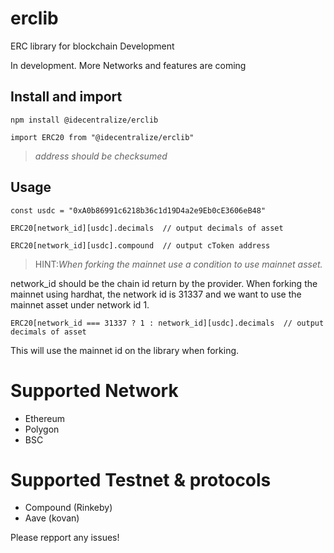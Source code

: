 # erclib
ERC library for blockchain Development

In development. More Networks and features are coming

## Install and import

```npm install @idecentralize/erclib```

```import ERC20 from "@idecentralize/erclib"```

> *address should be checksumed*

## Usage

```const usdc = "0xA0b86991c6218b36c1d19D4a2e9Eb0cE3606eB48"```

```ERC20[network_id][usdc].decimals  // output decimals of asset```

```ERC20[network_id][usdc].compound  // output cToken address```

> HINT:*When forking the mainnet use a condition to use mainnet asset.*


network_id should be the chain id return by the provider.
When forking the mainnet using hardhat, the network id is 31337 and we want to use the mainnet asset under network id 1.


```ERC20[network_id === 31337 ? 1 : network_id][usdc].decimals  // output decimals of asset```

This will use the mainnet id on the library when forking.



# Supported Network

- Ethereum
- Polygon
- BSC

# Supported Testnet & protocols

- Compound (Rinkeby)
- Aave (kovan)


Please repport any issues!


